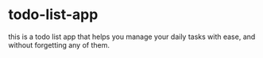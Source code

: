# todo-list-app
this is a todo list app that helps you manage your daily tasks with ease, and without forgetting any of them.
